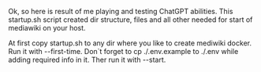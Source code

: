 Ok, so here is result of me playing and testing ChatGPT abilities. This startup.sh script created dir structure, files and all other needed for start of mediawiki on your host.

At first copy startup.sh to any dir where you like to create mediwiki docker. 
Run it with --first-time. 
Don`t forget to cp ./.env.example to ./.env while adding required info in it.
Ther run it with --start.


